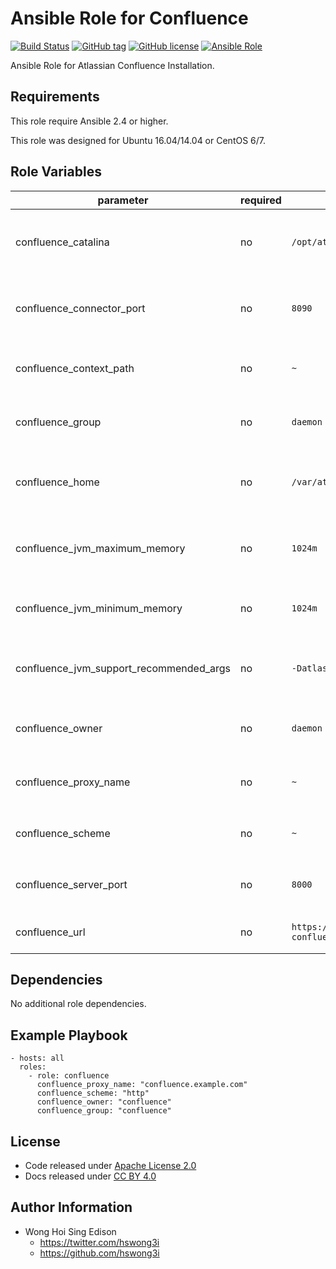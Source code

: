 Ansible Role for Confluence
===========================

[![Build Status](https://travis-ci.org/alvistack/ansible-role-confluence.svg?branch=master)](https://travis-ci.org/alvistack/ansible-role-confluence)
[![GitHub tag](https://img.shields.io/github/tag/alvistack/ansible-role-confluence.svg)](https://github.com/alvistack/ansible-role-confluence)
[![GitHub license](https://img.shields.io/github/license/alvistack/ansible-role-confluence.svg)](https://github.com/alvistack/ansible-role-confluence/blob/master/LICENSE)
[![Ansible Role](https://img.shields.io/badge/galaxy-alvistack.confluence-blue.svg)](https://galaxy.ansible.com/alvistack/confluence)

Ansible Role for Atlassian Confluence Installation.

Requirements
------------

This role require Ansible 2.4 or higher.

This role was designed for Ubuntu 16.04/14.04 or CentOS 6/7.

Role Variables
--------------

<table>
<colgroup>
<col width="20%" />
<col width="20%" />
<col width="20%" />
<col width="20%" />
<col width="20%" />
</colgroup>
<thead>
<tr class="header">
<th>parameter</th>
<th>required</th>
<th>default</th>
<th>choices</th>
<th>comments</th>
</tr>
</thead>
<tbody>
<tr class="odd">
<td>confluence_catalina</td>
<td>no</td>
<td><code>/opt/atlassian/confluence</code></td>
<td></td>
<td>Location for the Confluence installation directory</td>
</tr>
<tr class="even">
<td>confluence_connector_port</td>
<td>no</td>
<td><code>8090</code></td>
<td></td>
<td>Confluence Apache Tomcat connector port</td>
</tr>
<tr class="odd">
<td>confluence_context_path</td>
<td>no</td>
<td><code>~</code></td>
<td></td>
<td>Context path for Confluence installation</td>
</tr>
<tr class="even">
<td>confluence_group</td>
<td>no</td>
<td><code>daemon</code></td>
<td></td>
<td>Name of the group that should own the file</td>
</tr>
<tr class="odd">
<td>confluence_home</td>
<td>no</td>
<td><code>/var/atlassian/application-data/confluence</code></td>
<td></td>
<td>Location for the Confluence home directory</td>
</tr>
<tr class="even">
<td>confluence_jvm_maximum_memory</td>
<td>no</td>
<td><code>1024m</code></td>
<td></td>
<td>Confluence JVM maximum memory usage</td>
</tr>
<tr class="odd">
<td>confluence_jvm_minimum_memory</td>
<td>no</td>
<td><code>1024m</code></td>
<td></td>
<td>Confluence JVM minimum memory usage</td>
</tr>
<tr class="even">
<td>confluence_jvm_support_recommended_args</td>
<td>no</td>
<td><code>-Datlassian.plugins.enable.wait=300</code></td>
<td></td>
<td>Atlassian Support recommended JVM arguments</td>
</tr>
<tr class="odd">
<td>confluence_owner</td>
<td>no</td>
<td><code>daemon</code></td>
<td></td>
<td>Name of the user that should own the file</td>
</tr>
<tr class="even">
<td>confluence_proxy_name</td>
<td>no</td>
<td><code>~</code></td>
<td></td>
<td>Domain name for working with reverse proxy</td>
</tr>
<tr class="odd">
<td>confluence_scheme</td>
<td>no</td>
<td><code>~</code></td>
<td><ul>
<li><code>http</code></li>
<li><code>https</code></li>
</ul></td>
<td>Scheme for working with reverse proxy</td>
</tr>
<tr class="even">
<td>confluence_server_port</td>
<td>no</td>
<td><code>8000</code></td>
<td></td>
<td>Confluence Apache Tomcat server port</td>
</tr>
<tr class="odd">
<td>confluence_url</td>
<td>no</td>
<td><code>https://downloads.atlassian.com/software/confluence/downloads/atlassian-confluence-6.4.0.tar.gz</code></td>
<td></td>
<td>URL for download archive</td>
</tr>
</tbody>
</table>

Dependencies
------------

No additional role dependencies.

Example Playbook
----------------

    - hosts: all
      roles:
        - role: confluence
          confluence_proxy_name: "confluence.example.com"
          confluence_scheme: "http"
          confluence_owner: "confluence"
          confluence_group: "confluence"

License
-------

-   Code released under [Apache License 2.0](https://github.com/alvistack/ansible-role-confluence/blob/master/LICENSE)
-   Docs released under [CC BY 4.0](http://creativecommons.org/licenses/by/4.0/)

Author Information
------------------

-   Wong Hoi Sing Edison
    -   <https://twitter.com/hswong3i>
    -   <https://github.com/hswong3i>

